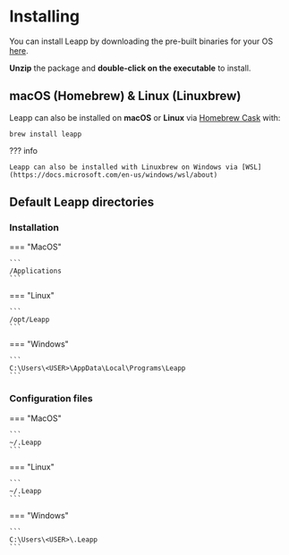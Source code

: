 # Installing

You can install Leapp by downloading the pre-built binaries for your OS [here](https://www.leapp.cloud/releases).

**Unzip** the package and **double-click on the executable** to install.

## macOS (Homebrew) & Linux (Linuxbrew)

Leapp can also be installed on **macOS** or **Linux** via [Homebrew Cask](https://brew.sh/) with:
```
brew install leapp
```

??? info

    Leapp can also be installed with Linuxbrew on Windows via [WSL](https://docs.microsoft.com/en-us/windows/wsl/about)

## Default Leapp directories

### Installation

=== "MacOS"

    ```
    /Applications
    ```

=== "Linux"

    ```
    /opt/Leapp
    ```

=== "Windows"

    ```
    C:\Users\<USER>\AppData\Local\Programs\Leapp
    ```

### Configuration files

=== "MacOS"

    ```
    ~/.Leapp
    ```

=== "Linux"

    ```
    ~/.Leapp
    ```

=== "Windows"

    ```
    C:\Users\<USER>\.Leapp
    ```
